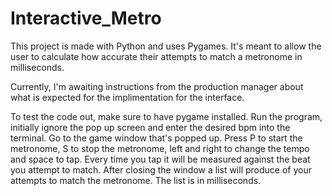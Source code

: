 # Interactive_Metro

This project is made with Python and uses Pygames. It's meant to allow the user to calculate how accurate their attempts to match a metronome in milliseconds.

Currently, I'm awaiting instructions from the production manager about what is expected for the implimentation for the interface.

To test the code out, make sure to have pygame installed. Run the program, initially ignore the pop up screen and enter the desired bpm into the terminal. Go to the game window that's popped up. Press P to start the metronome, S to stop the metronome, left and right to change the tempo and space to tap. Every time you tap it will be measured against the beat you attempt to match. After closing the window a list will produce of your attempts to match the metronome. The list is in milliseconds.
